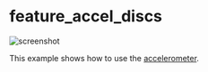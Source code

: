 # feature_accel_discs

![screenshot](feature_accel_discs_screenshot.png)

This example shows how to use the [accelerometer](https://developer.getpebble.com/docs/c/group___accelerometer_service.html).
